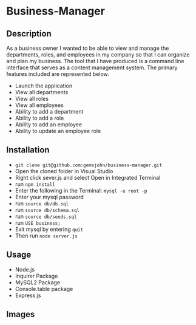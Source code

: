 # Business-Manager

## Description
As a business owner I wanted to be able to view and manage the departments, roles, and employees in my company so that I can organize and plan my business. The tool that I have produced is a command line interface that serves as a content management system. The primary features included are represented below.

- Launch the application
- View all departments
- View all roles
- View all employees
- Ability to add a department
- Ability to add a role
- Ability to add an employee
- Ability to update an employee role  

## Installation
- `git clone git@github.com:gemsjohn/business-manager.git`
- Open the cloned folder in Visual Studio
- Right click sever.js and select Open in Integrated Terminal
- run `npm install`
- Enter the following in the Terminal: `mysql -u root -p`
- Enter your mysql password
- run `source db/db.sql`
- run `source db/schema.sql`
- run `source db/seeds.sql`
- run `USE business;`
- Exit mysql by entering `quit`
- Then run `node server.js`

## Usage
- Node.js
- Inquirer Package
- MySQL2 Package
- Console.table package
- Express.js

## Images